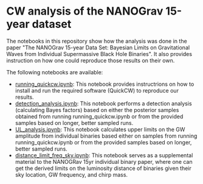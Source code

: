 # CW analysis of the NANOGrav 15-year dataset

The notebooks in this repository show how the analysis was done in the paper "The NANOGrav 15-year Data Set: Bayesian Limits on Gravitational Waves from Individual Supermassive Black Hole Binaries". It also provides instruction on how one could reproduce those results on their own.

The following notebooks are available:

- [running_quickcw.ipynb](https://github.com/bencebecsy/15yr_cw_analysis/blob/main/running_quickcw.ipynb): This notebook provides instructrions on how to install and run the required software (QuickCW) to reproduce our results.
- [detection_analysis.ipynb](https://github.com/bencebecsy/15yr_cw_analysis/blob/main/detection_analysis.ipynb): This notebook performs a detection analysis (calculating Bayes factors) based on either the posterior samples obtained from running running_quickcw.ipynb or from the provided samples based on longer, better sampled runs.
- [UL_analysis.ipynb](https://github.com/bencebecsy/15yr_cw_analysis/blob/main/UL_analysis.ipynb): This notebook calculates upper limits on the GW amplitude from individual binaries based either on samples from running running_quickcw.ipynb or from the provided samples based on longer, better sampled runs.
- [distance_limit_freq_sky.ipynb](https://github.com/bencebecsy/15yr_cw_analysis/blob/main/distance_limit_freq_sky.ipynb): This notebook serves as a supplemental material to the NANOGRav 15yr individual binary paper, where one can get the derived limits on the luminosity distance of binaries given their sky location, GW frequency, and chirp mass.
